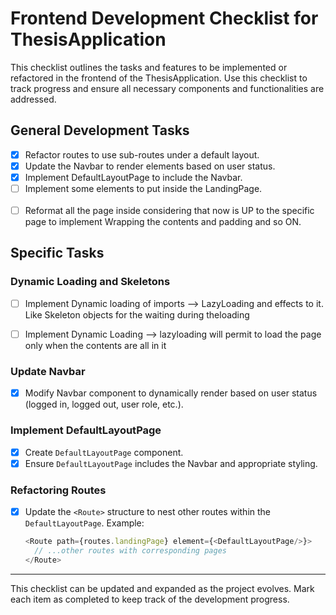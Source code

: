 
# Frontend Development Checklist for ThesisApplication

This checklist outlines the tasks and features to be implemented or refactored in the frontend of the ThesisApplication. Use this checklist to track progress and ensure all necessary components and functionalities are addressed.

## General Development Tasks
- [x] Refactor routes to use sub-routes under a default layout.
- [x] Update the Navbar to render elements based on user status.
- [x] Implement DefaultLayoutPage to include the Navbar.
- [ ] Implement some elements to put inside the LandingPage.
<br></br>
- [ ] Reformat all the page inside considering that now is UP to the specific page to implement Wrapping the contents and padding and so ON.

## Specific Tasks

### Dynamic Loading and Skeletons
- [ ] Implement Dynamic loading of imports --> LazyLoading and effects to it. Like Skeleton objects for the waiting during theloading
- [ ] Implement Dynamic Loading --> lazyloading will permit to load the page only when the contents are all in it


### Update Navbar
- [x] Modify Navbar component to dynamically render based on user status (logged in, logged out, user role, etc.).

### Implement DefaultLayoutPage
- [x] Create `DefaultLayoutPage` component.
- [x] Ensure `DefaultLayoutPage` includes the Navbar and appropriate styling.

### Refactoring Routes
- [x] Update the `<Route>` structure to nest other routes within the `DefaultLayoutPage`. Example:

  ```javascript
  <Route path={routes.landingPage} element={<DefaultLayoutPage/>}>
    // ...other routes with corresponding pages
  </Route>
  ```

---

This checklist can be updated and expanded as the project evolves. Mark each item as completed to keep track of the development progress.
